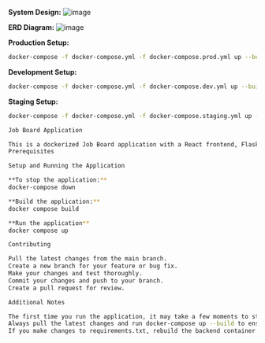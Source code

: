 **System Design:**
![image](https://github.com/jaiphookan20/OceaniaDevs/assets/52240311/985ae735-6d10-43b6-be9a-8f4222482e2e)

**ERD Diagram:**
![image](https://github.com/jaiphookan20/OceaniaDevs/assets/52240311/fa9d3504-6f96-4d30-967a-5f1d95cc06f9)

**Production Setup:**

```bash
docker-compose -f docker-compose.yml -f docker-compose.prod.yml up --build
```

**Development Setup:**

```bash
docker-compose -f docker-compose.yml -f docker-compose.dev.yml up --build
```

**Staging Setup:**

```bash
docker-compose -f docker-compose.yml -f docker-compose.staging.yml up --build

Job Board Application

This is a dockerized Job Board application with a React frontend, Flask backend, PostgreSQL database, and Redis for caching.
Prerequisites

Setup and Running the Application

**To stop the application:**
docker-compose down

**Build the application:**
docker compose build

**Run the application**
docker compose up

Contributing

Pull the latest changes from the main branch.
Create a new branch for your feature or bug fix.
Make your changes and test thoroughly.
Commit your changes and push to your branch.
Create a pull request for review.

Additional Notes

The first time you run the application, it may take a few moments to start as it needs to run database migrations.
Always pull the latest changes and run docker-compose up --build to ensure you have the most up-to-date version of the application.
If you make changes to requirements.txt, rebuild the backend container for the changes to take effect.
